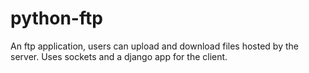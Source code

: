 # python-ftp
An ftp application, users can upload and download files hosted by the server. Uses sockets and a django app for the client.
